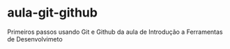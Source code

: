 # aula-git-github
Primeiros passos usando Git e Github da aula de Introdução a Ferramentas de Desenvolvimeto
